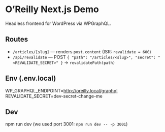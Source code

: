 # O’Reilly Next.js Demo

Headless frontend for WordPress via WPGraphQL.

## Routes
- `/articles/[slug]` — renders `post.content` (ISR: `revalidate = 600`)
- `/api/revalidate` — POST `{ "path": "/articles/<slug>", "secret": "<REVALIDATE_SECRET>" }` → `revalidatePath(path)`

## Env (.env.local)
WP_GRAPHQL_ENDPOINT=http://oreilly.local/graphql
REVALIDATE_SECRET=dev-secret-change-me

## Dev
npm run dev  (we used port 3001: `npm run dev -- -p 3001`)
